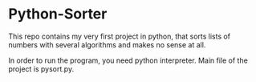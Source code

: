 # Python-Sorter
This repo contains my very first project in python, that sorts lists of numbers with several algorithms and makes no sense at all.

In order to run the program, you need python interpreter. Main file of the project is pysort.py.